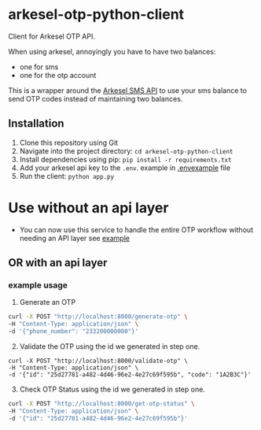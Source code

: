 # arkesel-otp-python-client
Client for Arkesel OTP API.

When using arkesel, annoyingly you have to have two balances:
- one for sms
- one for the otp account

This is a wrapper around the [Arkesel SMS API](https://developers.arkesel.com/#tag/SMS-V2) to use your sms balance to send OTP codes instead of maintaining two balances.

## Installation
1. Clone this repository using Git
2. Navigate into the project directory: `cd arkesel-otp-python-client`
3. Install dependencies using pip: `pip install -r requirements.txt` 
4. Add your arkesel api key to the `.env`. example in [.envexample](/.envexample) file
5. Run the client: `python app.py`

# Use without an api layer
* You can now use this service to handle the entire OTP workflow without needing an API layer
see [example](./otp_as_a_service.py)

## OR with an api layer
### example usage
1. Generate an OTP
```bash
curl -X POST "http://localhost:8000/generate-otp" \
-H "Content-Type: application/json" \
-d '{"phone_number": "233200000000"}'
```

2. Validate the OTP
using the id we generated in step one.
```
curl -X POST "http://localhost:8000/validate-otp" \
-H "Content-Type: application/json" \
-d '{"id": "25d27781-a482-4d46-96e2-4e27c69f595b", "code": "1A2B3C"}'
```

3. Check OTP Status
using the id we generated in step one.
```bash
curl -X POST "http://localhost:8000/get-otp-status" \
-H "Content-Type: application/json" \
-d '{"id": "25d27781-a482-4d46-96e2-4e27c69f595b"}'
```

